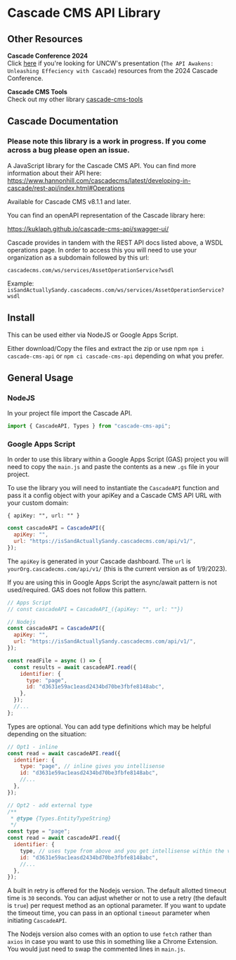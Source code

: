# Cascade CMS API Library

## Other Resources

**Cascade Conference 2024** \
Click [here](https://github.com/kuklaph/cascade-cms-tools/tree/main/cascade-conference-2024) if you're looking for UNCW's presentation (`The API Awakens: Unleashing Effeciency with Cascade`) resources from the 2024 Cascade Conference.

**Cascade CMS Tools** \
Check out my other library [cascade-cms-tools](https://github.com/kuklaph/cascade-cms-tools)

## Cascade Documentation

### **Please note this library is a work in progress. If you come across a bug please open an issue.**

A JavaScript library for the Cascade CMS API. You can find more information about their API here: https://www.hannonhill.com/cascadecms/latest/developing-in-cascade/rest-api/index.html#Operations

Available for Cascade CMS v8.1.1 and later.

You can find an openAPI representation of the Cascade library here:

https://kuklaph.github.io/cascade-cms-api/swagger-ui/

Cascade provides in tandem with the REST API docs listed above, a WSDL operations page. In order to access this you will need to use your organization as a subdomain followed by this url:

`cascadecms.com/ws/services/AssetOperationService?wsdl`

Example: `isSandActuallySandy.cascadecms.com/ws/services/AssetOperationService?wsdl`

## Install

This can be used either via NodeJS or Google Apps Script.

Either download/Copy the files and extract the zip or use npm `npm i cascade-cms-api` or `npm ci cascade-cms-api` depending on what you prefer.

## General Usage

### NodeJS

In your project file import the Cascade API.

```js
import { CascadeAPI, Types } from "cascade-cms-api";
```

### Google Apps Script

In order to use this library within a Google Apps Script (GAS) project you will need to copy the `main.js` and paste the contents as a new `.gs` file in your project.

To use the library you will need to instantiate the `CascadeAPI` function and pass it a config object with your apiKey and a Cascade CMS API URL with your custom domain:

`{ apiKey: "", url: "" }`

```js
const cascadeAPI = CascadeAPI({
  apiKey: "",
  url: "https://isSandActuallySandy.cascadecms.com/api/v1/",
});
```

The `apiKey` is generated in your Cascade dashboard. The `url` is `yourOrg.cascadecms.com/api/v1/` (this is the current version as of 1/9/2023).

If you are using this in Google Apps Script the async/await pattern is not used/required. GAS does not follow this pattern.

```js
// Apps Script
// const cascadeAPI = CascadeAPI_({apiKey: "", url: ""})

// Nodejs
const cascadeAPI = CascadeAPI({
  apiKey: "",
  url: "https://isSandActuallySandy.cascadecms.com/api/v1/",
});

const readFile = async () => {
  const results = await cascadeAPI.read({
    identifier: {
      type: "page",
      id: "d3631e59ac1easd2434bd70be3fbfe8148abc",
    },
  });
  //...
};
```

Types are optional. You can add type definitions which may be helpful depending on the situation:

```js
// Opt1 - inline
const read = await cascadeAPI.read({
  identifier: {
    type: "page", // inline gives you intellisense
    id: "d3631e59ac1easd2434bd70be3fbfe8148abc",
    //...
  },
});

// Opt2 - add external type
/**
 * @type {Types.EntityTypeString}
 */
const type = "page";
const read = await cascadeAPI.read({
  identifier: {
    type, // uses type from above and you get intellisense within the variable above
    id: "d3631e59ac1easd2434bd70be3fbfe8148abc",
    //...
  },
});
```

A built in retry is offered for the Nodejs version. The default allotted timeout time is `30` seconds. You can adjust whether or not to use a retry (the default is `true`) per request method as an optional parameter. If you want to update the timeout time, you can pass in an optional `timeout` parameter when initiating `CascadeAPI`.

The Nodejs version also comes with an option to use `fetch` rather than `axios` in case you want to use this in something like a Chrome Extension. You would just need to swap the commented lines in `main.js`.

